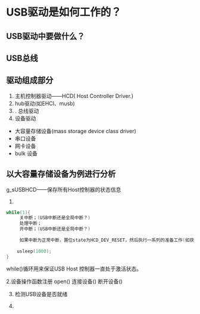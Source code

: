 # USB驱动是如何工作的？

## USB驱动中要做什么？


## USB总线




## 驱动组成部分
1. 主机控制器驱动——HCD( Host Controller Driver.)
2. hub驱动(如EHCI、musb)
3. . 总线驱动
4. 设备驱动
- 大容量存储设备(mass storage device class driver) 
- 串口设备
- 网卡设备
- bulk 设备



## 以大容量存储设备为例进行分析

 g_sUSBHCD——保存所有Host控制器的状态信息

1.
```cpp
while(1){
	 关中断；(USB中断还是全局中断？)
	 处理中断；
	 开中断；(USB中断还是全局中断？)
	 
	 如果中断为正常中断，置位state为HCD_DEV_RESET，然后执行一系列的准备工作(如获取USB控制器的速度、申请一个设备描述符、设置USB设备地址);
	 
	usleep(1000);
}
```
while()循环用来保证USB Host 控制器一直处于激活状态。

2.设备操作函数注册
 open()
 连接设备()
 断开设备()


3. 检测USB设备是否就绪



4. 